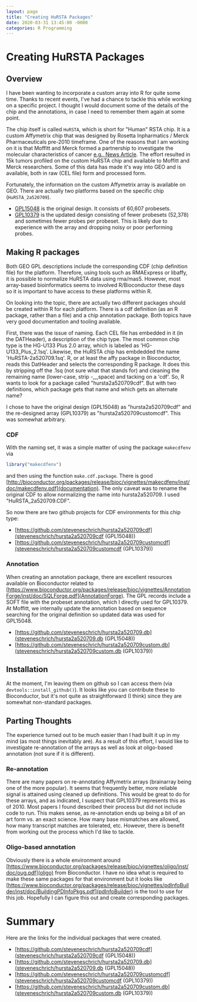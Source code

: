 ```yaml
---
layout: page
title: "Creating HuRSTA Packages"
date: 2020-03-31 13:45:00 -0000
categories: R Programming
---
```


# Creating HuRSTA Packages

## Overview
I have been wanting to incorporate a custom array into R for quite some time. Thanks to recent events, I've had a chance to tackle this while working on a specific project. I thought I would document some of the details of the chip and the annotations, in case I need to remember them again at some point.

The chip itself is called `HuRSTA`, which is short for "Human" RSTA chip. It is a custom Affymetrix chip that was designed by Rosetta Inpharmatics / Merck Pharmaceuticals pre-2010 timeframe. One of the reasons that I am working on it is that Moffitt and Merck formed a partnership to investigate the molecular characteristics of cancer [e.g., News Article](https://www.biospace.com/article/releases/h-lee-moffitt-cancer-center-and-research-institute-announces-new-research-initiative-and-collaboration-with-merck-and-co-inc-/). The effort resulted in 15k tumors profiled on the custom HuRSTA chip and available to Moffitt and Merck researchers. Some of this data has made it's way into GEO and is available, both in raw (CEL file) form and processed form.

Fortunately, the information on the custom Affymetrix array is available on GEO. There are actually two platforms based on the specific chip (`HuRSTA_2a520709`). 

- [GPL15048](https://www.ncbi.nlm.nih.gov/geo/query/acc.cgi?acc=GPL15048) is the original design. It consists of 60,607 probesets.
- [GPL10379](https://www.ncbi.nlm.nih.gov/geo/query/acc.cgi?acc=GPL10379) is the updated design consisting of fewer probesets (52,378) and sometimes fewer probes per probeset. This is likely due to experience with the array and dropping noisy or poor performing probes.

## Making R packages
Both GEO GPL descriptions include the corresponding CDF (chip definition file) for the platform. Therefore, using tools such as RMAExpress or libaffy, it is possible to normalize HuRSTA data using rma/mas5. However, most array-based bioinformatics seems to involved R/Bioconductor these days so it is important to have access to these platforms within R. 

On looking into the topic, there are actually two different packages should be created within R for each platform. There is a cdf definition (as an R package, rather than a file) and a chip annotation package. Both topics have very good documentation and tooling available.

First, there was the issue of naming. Each CEL file has embedded in it (in the DATHeader), a description of the chip type. The most common chip type is the HG-U133 Plus 2.0 array, which is labeled as 'HG-U133_Plus_2.1sq'. Likewise, the HuRSTA chip has embdedded the name 'HuRSTA-2a520709.1sq'. R, or at least the affy package in Bioconductor, reads this DatHeader and selects the corresponding R package. It does this by stripping off the .1sq (not sure what that stands for) and cleaning the remaining name (lower-case, strip -,_,space) and tacking on a 'cdf'. So, R wants to look for a package called "hursta2a520709cdf". But with two definitions, which package gets that name and which gets an alternate name?

I chose to have the original design (GPL15048) as "hursta2a520709cdf" and the re-designed array (GPL10379) as "hursta2a520709customcdf". This was somewhat arbitrary. 

### CDF
With the naming set, it was a simple matter of using the package `makecdfenv` via
```r
library("makecdfenv")
```

and then using the function `make.cdf.package`. There is good [http://bioconductor.org/packages/release/bioc/vignettes/makecdfenv/inst/doc/makecdfenv.pdf](documentation). The only caveat was to rename the original CDF to allow normalizing the name into hursta2a520709. I used "HuRSTA_2a520709.CDF". 

So now there are two github projects for CDF environments for this chip type:

- [https://github.com/steveneschrich/hursta2a520709cdf](steveneschrich/hursta2a520709cdf (GPL15048))
- [https://github.com/steveneschrich/hursta2a520709customcdf](steveneschrich/hursta2a520709customcdf (GPL10379))

### Annotation
When creating an annotation package, there are excellent resources available on Bioconductor related to [https://www.bioconductor.org/packages/release/bioc/vignettes/AnnotationForge/inst/doc/SQLForge.pdf](AnnotationForge). The GPL records include a SOFT file with the probeset annotation, which I directly used for GPL10379. At Moffitt, we internally update the annotation based on sequence searching for the original definition so updated data was used for GPL15048.

- [https://github.com/steveneschrich/hursta2a520709.db](steveneschrich/hursta2a520709.db (GPL15048))
- [https://github.com/steveneschrich/hursta2a520709custom.db](steveneschrich/hursta2a520709custom.db (GPL10379))

## Installation
At the moment, I'm leaving them on github so I can access them (via `devtools::install_github()`). It looks like you can contribute these to Bioconductor, but it's not quite as straightforward (I think) since they are somewhat non-standard packages. 

## Parting Thoughts
The experience turned out to be much easier than I had built it up in my mind (as most things inevitably are). As a result of this effort, I would like to investigate re-annotation of the arrays as well as look at oligo-based annotation (not sure if it is different).

### Re-annotation
There are many papers on re-annotating Affymetrix arrays (brainarray being one of the more popular). It seems that frequently better, more reliable signal is attained using cleaned up definitions. This would be great to do for these arrays, and as indicated, I suspect that GPL10379 represents this as of 2010. Most papers I found described their process but did not include code to run. This makes sense, as re-annotation ends up being a bit of an art form vs. an exact science. How many base mismatches are allowed, how many transcript matches are tolerated, etc. However, there is benefit from working out the process which I'd like to tackle.

### Oligo-based annotation
Obviously there is a whole environment around [https://www.bioconductor.org/packages/release/bioc/vignettes/oligo/inst/doc/oug.pdf](oligo) from Bioconductor. I have no idea what is required to make these same packages for that environment but it looks like [https://www.bioconductor.org/packages/release/bioc/vignettes/pdInfoBuilder/inst/doc/BuildingPDInfoPkgs.pdf](pdInfoBuilder) is the tool to use for this job. Hopefully I can figure this out and create corresponding packages.


# Summary
Here are the links for the individual packages that were created.

- [https://github.com/steveneschrich/hursta2a520709cdf](steveneschrich/hursta2a520709cdf (GPL15048))
- [https://github.com/steveneschrich/hursta2a520709.db](steveneschrich/hursta2a520709.db (GPL15048))
- [https://github.com/steveneschrich/hursta2a520709customcdf](steveneschrich/hursta2a520709customcdf (GPL10379))
- [https://github.com/steveneschrich/hursta2a520709custom.db](steveneschrich/hursta2a520709custom.db (GPL10379))
